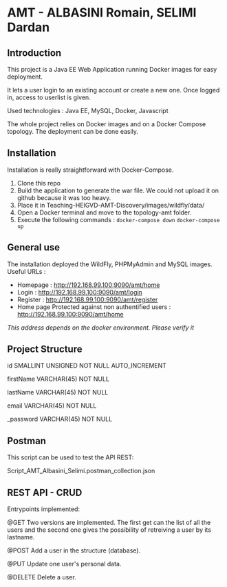 # AMT - ALBASINI Romain, SELIMI Dardan

## Introduction
This project is a Java EE Web Application running Docker images for easy deployment. 

It lets a user login to an existing account or create a new one. Once logged in, access to userlist is given.

Used technologies : Java EE, MySQL, Docker, Javascript

The whole project relies on Docker images and on a Docker Compose topology. The deployment can be done easily. 


## Installation
Installation is really straightforward with Docker-Compose.

1. Clone this repo
2. Build the application to generate the war file. We could not upload it on github because it was too heavy.
3. Place it in Teaching-HEIGVD-AMT-Discovery/images/wildfly/data/
4. Open a Docker terminal and move to the topology-amt folder.
5. Execute the following commands : 
`docker-compose down` 
`docker-compose up`

## General use
The installation deployed the WildFly, PHPMyAdmin and MySQL images.
Useful URLs : 
- Homepage : http://192.168.99.100:9090/amt/home
- Login : http://192.168.99.100:9090/amt/login
- Register : http://192.168.99.100:9090/amt/register
- Home page Protected against non authentified users : http://192.168.99.100:9090/amt/home

*This address depends on the docker environment. Please verify it*

## Project Structure


  id SMALLINT UNSIGNED NOT NULL AUTO_INCREMENT
  
  firstName VARCHAR(45) NOT NULL
  
  lastName VARCHAR(45) NOT NULL
  
  email VARCHAR(45) NOT NULL
  
  _password VARCHAR(45) NOT NULL
  
  
## Postman
This script can be used to test the API REST:

Script_AMT_Albasini_Selimi.postman_collection.json

## REST API - CRUD

Entrypoints implemented:

@GET Two versions are implemented. The first get can the list of all the users and the second one gives the possibility of retreiving a user by its lastname.

@POST Add a user in the structure (database).

@PUT Update one user's personal data.

@DELETE Delete a user.










